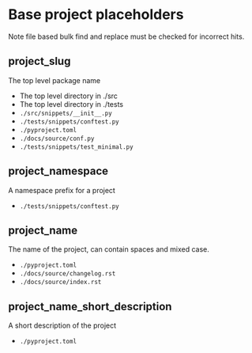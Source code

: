 # Base project placeholders

Note file based bulk find and replace must be checked for incorrect hits.

## project_slug

The top level package name

- The top level directory in ./src
- The top level directory in ./tests
- ```./src/snippets/__init__.py```
- ```./tests/snippets/conftest.py```
- ```./pyproject.toml```
- ```./docs/source/conf.py```
- ```./tests/snippets/test_minimal.py```

## project_namespace

A namespace prefix for a project

- ```./tests/snippets/conftest.py```

## project_name

The name of the project, can contain spaces and mixed case.

- ```./pyproject.toml```
- ```./docs/source/changelog.rst```
- ```./docs/source/index.rst```

## project_name_short_description

A short description of the project

- ```./pyproject.toml```

